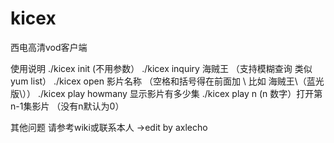 kicex
==

西电高清vod客户端

使用说明
    ./kicex init        (不用参数）
    ./kicex inquiry 海贼王 （支持模糊查询 类似yum list）
    ./kicex open 影片名称 （空格和括号得在前面加 \ 比如 海贼王\（蓝光版\））
    ./kicex play howmany 	显示影片有多少集
    ./kicex play n (n 数字）打开第n-1集影片 （没有n默认为0）

其他问题 请参考wiki或联系本人
				->edit by axlecho
